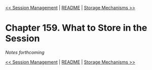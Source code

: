 [&lt;&lt; Session Management](ch158-session-management.md) | [README](README.md) | [Storage Mechanisms &gt;&gt;](ch160-storage-mechanisms.md)

# Chapter 159. What to Store in the Session

*Notes forthcoming*

[&lt;&lt; Session Management](ch158-session-management.md) | [README](README.md) | [Storage Mechanisms &gt;&gt;](ch160-storage-mechanisms.md)